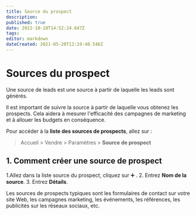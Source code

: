 ```yaml
---
title: Source du prospect
description: 
published: true
date: 2022-10-28T14:52:24.647Z
tags: 
editor: markdown
dateCreated: 2021-05-20T12:19:40.546Z
---
```


# Sources du prospect
Une source de leads est une source à partir de laquelle les leads sont générés.

Il est important de suivre la source à partir de laquelle vous obtenez les prospects. Cela aidera à mesurer l'efficacité des campagnes de marketing et à allouer les budgets en conséquence.

Pour accéder à la **liste des sources de prospects**, allez sur :

> Accueil > Vendre > Paramètres > **Source de prospect**

## 1. Comment créer une source de prospect

1.Allez dans la liste source du prospect, cliquez sur :heavy_plus_sign: .
2. Entrez **Nom de la source**.
3. Entrez **Détails**.

Les sources de prospects typiques sont les formulaires de contact sur votre site Web, les campagnes marketing, les événements, les références, les publicités sur les réseaux sociaux, etc.